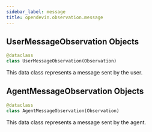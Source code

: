 ```yaml
---
sidebar_label: message
title: opendevin.observation.message
---
```


## UserMessageObservation Objects

```python
@dataclass
class UserMessageObservation(Observation)
```

This data class represents a message sent by the user.

## AgentMessageObservation Objects

```python
@dataclass
class AgentMessageObservation(Observation)
```

This data class represents a message sent by the agent.

